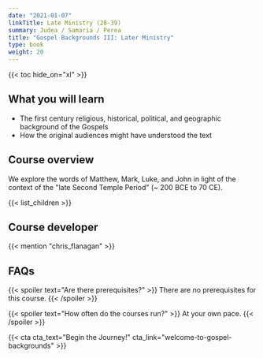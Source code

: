 ```yaml
---
date: "2021-01-07"
linkTitle: Late Ministry (28-39)
summary: Judea / Samaria / Perea
title: "Gospel Backgrounds III: Later Ministry"
type: book
weight: 20
---
```




{{< toc hide_on="xl" >}}

## What you will learn

- The first century religious, historical, political, and geographic background of the Gospels
- How the original audiences might have understood the text

## Course overview

We explore the words of Matthew, Mark, Luke, and John in light of the context of the "late Second Temple Period" (~ 200 BCE to 70 CE).

{{< list_children >}}





## Course developer

{{< mention "chris_flanagan" >}}

## FAQs

{{< spoiler text="Are there prerequisites?" >}}
There are no prerequisites for this course.
{{< /spoiler >}}

{{< spoiler text="How often do the courses run?" >}}
At your own pace.
{{< /spoiler >}}

{{< cta cta_text="Begin the Journey!" cta_link="welcome-to-gospel-backgrounds" >}}
